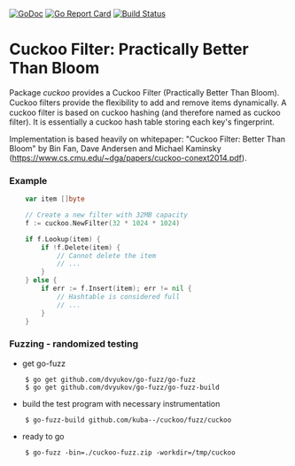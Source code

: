 [![GoDoc](https://godoc.org/github.com/kuba--/cuckoo?status.svg)](http://godoc.org/github.com/kuba--/cuckoo)
[![Go Report Card](https://goreportcard.com/badge/github.com/kuba--/cuckoo#)](https://goreportcard.com/report/github.com/kuba--/cuckoo)
[![Build Status](https://travis-ci.org/kuba--/cuckoo.svg?branch=master)](https://travis-ci.org/kuba--/cuckoo)

# Cuckoo Filter: Practically Better Than Bloom
Package _cuckoo_ provides a Cuckoo Filter (Practically Better Than Bloom).
Cuckoo filters provide the ﬂexibility to add and remove items dynamically.
A cuckoo filter is based on cuckoo hashing (and therefore named as cuckoo filter).
It is essentially a cuckoo hash table storing each key's fingerprint.

Implementation is based heavily on whitepaper: "Cuckoo Filter: Better Than Bloom" by Bin Fan, Dave Andersen and Michael Kaminsky
(https://www.cs.cmu.edu/~dga/papers/cuckoo-conext2014.pdf).

### Example
```go
    var item []byte

    // Create a new filter with 32MB capacity
    f := cuckoo.NewFilter(32 * 1024 * 1024)

    if f.Lookup(item) {
        if !f.Delete(item) {
            // Cannot delete the item
            // ...
        }
    } else {
        if err := f.Insert(item); err != nil {
            // Hashtable is considered full
            // ...
        }
    }
```

### Fuzzing - randomized testing
- get go-fuzz
```
    $ go get github.com/dvyukov/go-fuzz/go-fuzz
    $ go get github.com/dvyukov/go-fuzz/go-fuzz-build
```

- build the test program with necessary instrumentation
```
    $ go-fuzz-build github.com/kuba--/cuckoo/fuzz/cuckoo
```

- ready to go
```
    $ go-fuzz -bin=./cuckoo-fuzz.zip -workdir=/tmp/cuckoo
```

